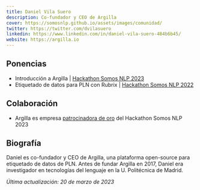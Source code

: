 ```yaml
---
title: Daniel Vila Suero
description: Co-fundador y CEO de Argilla
cover: https://somosnlp.github.io/assets/images/comunidad/
twitter: https://twitter.com/dvilasuero
linkedin: https://www.linkedin.com/in/daniel-vila-suero-484b6b45/
website: https://argilla.io
---
```


## Ponencias
- Introducción a Argilla | [Hackathon Somos NLP 2023](/hackathon)
- Etiquetado de datos para PLN con Rubrix | [Hackathon Somos NLP 2022](/blog/hackathon-2022)

## Colaboración
- Argilla es empresa [patrocinadora de oro](/blog/anuncio-patrocinios) del Hackathon Somos NLP 2023

## Biografía

Daniel es co-fundador y CEO de Argilla, una plataforma open-source para etiquetado de datos de PLN. Antes de fundar Argilla en 2017, Daniel era investigador en tecnologías del lenguaje en la U. Politécnica de Madrid.

*Última actualización: 20 de marzo de 2023*
